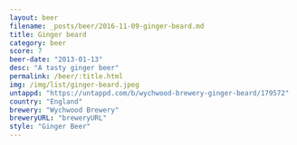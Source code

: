 ```yaml
---
layout: beer
filename: _posts/beer/2016-11-09-ginger-beard.md
title: Ginger beard
category: beer
score: 7
beer-date: "2013-01-13"
desc: "A tasty ginger beer"
permalink: /beer/:title.html
img: /img/list/ginger-beard.jpeg
untappd: "https://untappd.com/b/wychwood-brewery-ginger-beard/179572"
country: "England"
brewery: "Wychwood Brewery"
breweryURL: "breweryURL"
style: "Ginger Beer"
---
```

